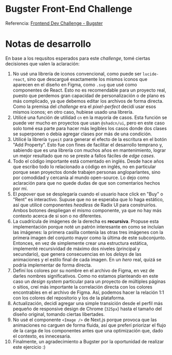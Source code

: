 # Bugster Front-End Challenge

Referencia: [Frontend Dev Challenge - Bugster](https://hazel-allium-573.notion.site/Frontend-Dev-Challenge-Bugster-2242abea27a8805b9fddd807f5796c17)

# Notas de desarrollo

En base a los requsitos esperados para este _challenge_, tomé ciertas decisiones que valen la aclaración:

1. No usé una librería de iconos convencional, como puede ser `lucide-react`, sino que descargué exactamente los mismos iconos que aparecen en el diseño en Figma, como `.svg` que usé como componentes de React. Esto no es recomendable para un proyecto real, puesto que perdemos gran capacidad de personalización o de plano es más complicado, ya que debemos editar los archivos de forma directa. Como la premisa del _challenge_ era el _pixel-perfect_ decidí usar esos mismos iconos; en otro caso, hubiese usado una librería.
2. Utilicé una función de utilidad `cn` en la mayoría de casos. Esta función se puede ver mucho en proyectos que usan `@shadcn/ui`, pero en este caso solo tomé esa parte para hacer más legibles los casos donde dos clases se superponen o debía agregar clases por más de una condición.
3. Utilicé la librería `typeit` para generar el efecto de la escritura en el botón "Add Property". Esto fue con fines de facilitar el desarrollo temprano y, sabiendo que es una librería con muchos años en mantenimiento, lograr un mejor resultado que no se preste a fallos fáciles de _edge cases_.
4. Todo el código importante está comentado en inglés. Desde hace años que escribo todo lo relacionado a código en inglés, no en particular porque sean proyectos donde trabajen personas angloparlantes, sino por comodidad y cercanía al mundo open-source. Lo dejo como aclaración para que no quede dudas de que son comentarios hechos por mí.
5. El _popover_ que se desplegaría cuando el usuario hace click en "Buy" o "Rent" es interactivo. Supuse que no se esperaba que lo haga estático, así que utilicé componentes _headless_ de Radix UI para construirlos. Ambos botones despliegan el mismo componente, ya que no hay más contexto acerca de si son o no diferentes.
6. La cuadrícula de imágenes de la derecha es **recursiva**. Propuse esta implementación porque noté un patrón interesante en como se incluían las imágenes: la primera casilla contenía las otras tres imágenes con la primera imagen del conjunto mayor como la última de este subconjunto. Entonces, en vez de simplemente crear una estructura estática, implementé recursividad de máximo dos niveles (principal y secundario), que genera consecuencias en los _delays_ de las animaciones y el estilo final de cada imagen. En un _hero_ real, quizá se podría implementar de forma directa.
7. Definí los colores por su nombre en el archivo de Figma, en vez de darles nombres significativos. Como no estamos planteando en este caso un _design system_ particular para un proyecto de múltiples páginas o sitios, creí más importante la correlación directa con los colores encontrables en el archivo de Figma. Así, podemos hacer la relación 1:1 con los colores del repositorio y los de la plataforma.
8. Actualización, decidí agregar una simple transición desde el perfil más pequeño de responsive design de Chrome (`325px`) hasta el tamaño del diseño original, tomando ciertas libertades.
9. No usé el componente `<Image />` de Next.js porque provoca que las animaciones no carguen de forma fluida, así que preferí priorizar el flujo de la carga de los componentes antes que una optimización que, dado el contexto, es innecesaria.
10. Finalmente, un agradecimiento a Bugster por la oportunidad de realizar este ejercicio :)